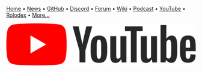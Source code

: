 [Home](https://qb64.com) • [News](news.md) • [GitHub](github.md) • [Discord](discord.md) • [Forum](forum.md) • [Wiki](wiki.md) • [Podcast](podcast.md) • [YouTube](youtube.md) • [Rolodex](rolodex.md) • [More...](more.md)

![YouTube](images/youtube.png)


